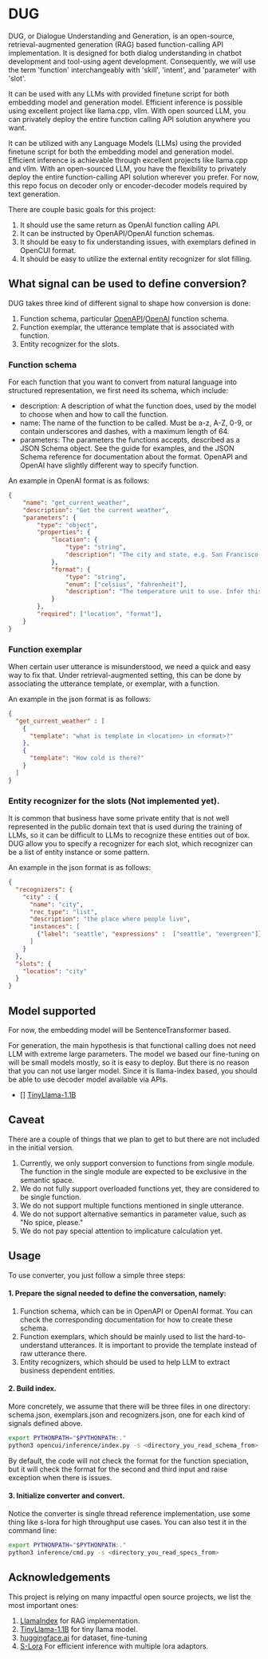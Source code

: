 # DUG

DUG, or Dialogue Understanding and Generation, is an open-source, retrieval-augmented generation (RAG) based 
function-calling API implementation. It is designed for both dialog understanding in chatbot development
and tool-using agent development. Consequently, we will use the term 'function' interchangeably
with 'skill', 'intent', and 'parameter' with 'slot'.

It can be used with any LLMs with provided finetune script for both embedding model and generation model.
Efficient inference is possible using excellent project like llama.cpp, vllm. With open sourced LLM, you 
can privately deploy the entire function calling API solution anywhere you want.

It can be utilized with any Language Models (LLMs) using the provided finetune script for both the 
embedding model and generation model. Efficient inference is achievable through excellent projects like llama.cpp 
and vllm. With an open-sourced LLM, you have the flexibility to privately deploy the entire function-calling
API solution wherever you prefer. For now, this repo focus on decoder only or encoder-decoder models required by
text generation.

There are couple basic goals for this project:
1. It should use the same return as OpenAI function calling API.
2. It can be instructed by OpenAPI/OpenAI function schemas.
3. It should be easy to fix understanding issues, with exemplars defined in OpenCUI format.
4. It should be easy to utilize the external entity recognizer for slot filling. 

## What signal can be used to define conversion?
DUG takes three kind of different signal to shape how conversion is done:
1. Function schema, particular [OpenAPI](https://spec.openapis.org/oas/latest.html)/[OpenAI](https://platform.openai.com/docs/api-reference/chat/create#chat/create-functions) function schema.
2. Function exemplar, the utterance template that is associated with function.
3. Entity recognizer for the slots.

### Function schema
For each function that you want to convert from natural language into structured representation, we first need its
schema, which include:
- description: A description of what the function does, used by the model to choose when and how to call the function.
- name: The name of the function to be called. Must be a-z, A-Z, 0-9, or contain underscores and dashes, with a maximum length of 64.
- parameters: The parameters the functions accepts, described as a JSON Schema object. See the guide for examples, and the JSON Schema reference for documentation about the format.
OpenAPI and OpenAI have slightly different way to specify function.

An example in OpenAI format is as follows:
```json
{
    "name": "get_current_weather",
    "description": "Get the current weather",
    "parameters": {
        "type": "object",
        "properties": {
            "location": {
                "type": "string",
                "description": "The city and state, e.g. San Francisco, CA"
            },
            "format": {
                "type": "string",
                "enum": ["celsius", "fahrenheit"],
                "description": "The temperature unit to use. Infer this from the users location."
            }
        },
        "required": ["location", "format"],
    }
}
```
### Function exemplar
When certain user utterance is misunderstood, we need a quick and easy way to fix that. Under 
retrieval-augmented setting, this can be done by associating the utterance template, or exemplar, with a function.

An example in the json format is as follows:
```json
{
  "get_current_weather" : [
    {
      "template": "what is template in <location> in <format>?"
    }, 
    {
      "template": "How cold is there?"
    } 
  ]
}
```

### Entity recognizer for the slots (Not implemented yet).
It is common that business have some private entity that is not well represented in the public domain text that is
used during the training of LLMs, so it can be difficult to LLMs to recognize these entities out of box. DUG allow you
to specify a recognizer for each slot, which recognizer can be a list of entity instance or some pattern.

An example in the json format is as follows:

```json
{
  "recognizers": {
    "city" : {
      "name": "city",
      "rec_type": "list",
      "description": "the place where people live",
      "instances": [
        {"label": "seattle", "expressions" :  ["seattle", "evergreen"]}
      ]
    }
  },
  "slots": {
    "location": "city"
  }
}
```

## Model supported
For now, the embedding model will be SentenceTransformer based.

For generation, the main hypothesis is that functional calling does not need LLM with extreme large parameters.
The model we based our fine-tuning on will be small models mostly, so it is easy to deploy. But there is no
reason that you can not use larger model. Since it is llama-index based, you should be able to use decoder model 
available via APIs.  

- [] [TinyLlama-1.1B](https://github.com/jzhang38/TinyLlama)

## Caveat
There are a couple of things that we plan to get to but there are not included in the initial version.
1. Currently, we only support conversion to functions from single module. The function in the single module are expected to be exclusive
in the semantic space.
2. We do not fully support overloaded functions yet, they are considered to be single function.
3. We do not support multiple functions mentioned in single utterance.
4. We do not support alternative semantics in parameter value, such as "No spice, please."
5. We do not pay special attention to implicature calculation yet. 

## Usage

To use converter, you just follow a simple three steps:

#### 1. Prepare the signal needed to define the conversation, namely:
1. Function schema, which can be in OpenAPI or OpenAI format. You can check the corresponding documentation for how to create these
schema.
2. Function exemplars, which should be mainly used to list the hard-to-understand utterances. It is important to provide the template instead of raw utterance there.
3. Entity recognizers, which should be used to help LLM to extract business dependent entities. 

#### 2. Build index.
More concretely, we assume that there will be three files in one directory: schema.json, exemplars.json and recognizers.json, 
one for each kind of signals defined above. 

```bash
export PYTHONPATH="$PYTHONPATH:."
python3 opencui/inference/index.py -s <directory_you_read_schema_from>
```
By default, the code will not check the format for the function speciation, but it will check the format for the second
and third input and raise exception when there is issues.

#### 3. Initialize converter and convert.

Notice the converter is single thread reference implementation, use some thing like s-lora for high throughput use cases.
You can also test it in the command line:

```bash
export PYTHONPATH="$PYTHONPATH:."
python3 inference/cmd.py -s <directory_you_read_specs_from>
```

## Acknowledgements
This project is relying on many impactful open source projects, we list the most important ones:
1. [LlamaIndex](https://github.com/run-llama/llama_index) for RAG implementation.
2. [TinyLlama-1.1B](https://github.com/jzhang38/TinyLlama) for tiny llama model.
3. [huggingface.ai](https://huggingface.ai) for dataset, fine-tuning
4. [S-Lora](https://github.com/S-LoRA/S-LoRA) For efficient inference with multiple lora adaptors.

